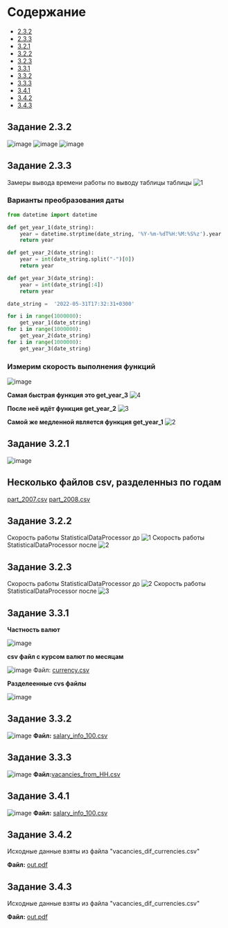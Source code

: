 # Содержание
* [2.3.2](#2_3_2)
* [2.3.3](#2_3_3)
* [3.2.1](#3_2_1)
* [3.2.2](#3_2_2)
* [3.2.3](#3_2_3)
* [3.3.1](#3_3_1)
* [3.3.2](#3_3_2)
* [3.3.3](#3_3_3)
* [3.4.1](#3_4_1)
* [3.4.2](#3_4_2)
* [3.4.3](#3_4_3)


## Задание 2.3.2 <a name="2_3_2"></a> 
![image](https://user-images.githubusercontent.com/48649189/204853405-afa7ffda-0594-4c64-bc06-f8cc7d16a888.png)
![image](https://user-images.githubusercontent.com/48649189/204853507-0361ac16-2b98-4238-be16-566684c97458.png)
![image](https://user-images.githubusercontent.com/48649189/204853643-77215a17-8c00-4620-a96c-7b7a3807d399.png)

## Задание 2.3.3 <a name="2_3_3"></a> 
Замеры вывода времени работы по выводу таблицы таблицы
![1](https://user-images.githubusercontent.com/48649189/206187260-b311e32d-a207-4ae8-a7cb-a1a2ca697f62.png)

### Варианты преобразования даты
```Python
from datetime import datetime

def get_year_1(date_string):
    year = datetime.strptime(date_string, '%Y-%m-%dT%H:%M:%S%z').year
    return year

def get_year_2(date_string):
    year = int(date_string.split("-")[0])
    return year

def get_year_3(date_string):
    year = int(date_string[:4])
    return year

date_string =  '2022-05-31T17:32:31+0300'

for i in range(1000000):
    get_year_1(date_string)
for i in range(1000000):
    get_year_2(date_string)
for i in range(1000000):
    get_year_3(date_string)
```
### Измерим скорость выполнения функций
![image](https://user-images.githubusercontent.com/48649189/206188128-c88ffa03-127a-4a1d-924b-fd17a13dcecc.png)

**Самая быстрая функция это get_year_3**
![4](https://user-images.githubusercontent.com/48649189/206187923-27b34e98-44f0-4c82-a3c4-f4eae3768c46.png)

**После неё идёт функция get_year_2**
![3](https://user-images.githubusercontent.com/48649189/206188015-89bbcc66-d69a-4bf6-a8ea-c08dc34c57ff.png)

**Самой же медленной является функция get_year_1**
![2](https://user-images.githubusercontent.com/48649189/206188239-2aede464-983a-4c7b-93d6-8cd0cdcebd21.png)

## Задание 3.2.1 <a name="3_2_1"></a> 

![image](https://user-images.githubusercontent.com/48649189/206664238-6330db43-cc0b-4209-9571-cc9be67e16d4.png)
## Несколько файлов csv, разделенныз по годам
[part_2007.csv](https://github.com/kroflex1/python_HH/files/10193285/part_2007.csv)
[part_2008.csv](https://github.com/kroflex1/python_HH/files/10193288/part_2008.csv)

## Задание 3.2.2 <a name="3_2_2"></a> 

Скорость работы StatisticalDataProcessor до 
![1](https://user-images.githubusercontent.com/48649189/206855618-a77eb59b-1e9d-4d8c-834e-8e680d314787.png)
Скорость работы StatisticalDataProcessor после
![2](https://user-images.githubusercontent.com/48649189/206855635-21174e4c-3ea5-476c-a9ea-003eda1004b5.png)

## Задание 3.2.3 <a name="3_2_3"></a> 

Скорость работы StatisticalDataProcessor до 
![2](https://user-images.githubusercontent.com/48649189/206855635-21174e4c-3ea5-476c-a9ea-003eda1004b5.png)
Скорость работы StatisticalDataProcessor после
![3](https://user-images.githubusercontent.com/48649189/206870409-158406ea-e12f-4b3e-a110-42f7dcb6267a.png)

## Задание 3.3.1 <a name="3_3_1"></a> 
**Частность валют**

![image](https://user-images.githubusercontent.com/48649189/208850302-54c1ccbb-b4c7-4cf7-b3e5-08e75c864fc1.png)

**сsv файл с курсом валют по месяцам**

![image](https://user-images.githubusercontent.com/48649189/208899540-f61ac737-d4ef-438b-a93a-56977ea36441.png)
Файл: [currency.csv](https://github.com/kroflex1/python_HH/files/10277394/currency.csv)

**Разделеенные cvs файлы**

![image](https://user-images.githubusercontent.com/48649189/208851053-bf463667-347a-4ae0-a0ff-8231a452f7ec.png)

## Задание 3.3.2 <a name="3_3_2"></a> 
![image](https://user-images.githubusercontent.com/48649189/208931998-aad8a88d-5423-4247-8ff7-80b3e48ff08e.png)
**Файл:** [salary_info_100.csv](https://github.com/kroflex1/python_HH/files/10278622/salary_info_100.csv)

## Задание 3.3.3 <a name="3_3_3"></a> 
![image](https://user-images.githubusercontent.com/48649189/208973027-3706e640-474d-4aef-87f5-7e33d48179e2.png)
**Файл:**[vacancies_from_HH.csv](https://github.com/kroflex1/python_HH/files/10280097/vacancies_from_HH.csv)

## Задание 3.4.1 <a name="3_4_1"></a> 
![image](https://user-images.githubusercontent.com/48649189/208931998-aad8a88d-5423-4247-8ff7-80b3e48ff08e.png)
**Файл:** [salary_info_100.csv](https://github.com/kroflex1/python_HH/files/10278622/salary_info_100.csv)

## Задание 3.4.2 <a name="3_4_2"></a> 
Исходные данные взяты из файла "vacancies_dif_currencies.csv"

**Файл:** [out.pdf](https://github.com/kroflex1/python_HH/files/10298266/out.pdf)

## Задание 3.4.3 <a name="3_4_3"></a> 
Исходные данные взяты из файла "vacancies_dif_currencies.csv"

**Файл:** [out.pdf](https://github.com/kroflex1/python_HH/files/10300016/out.pdf)










